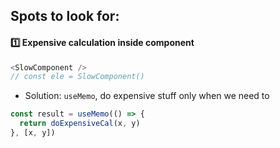 ## Spots to look for:
#### :one: Expensive calculation inside component
```js
<SlowComponent />
// const ele = SlowComponent()
```
- Solution: `useMemo`, do expensive stuff only when we need to
```js
const result = useMemo(() => {
  return doExpensiveCal(x, y)
}, [x, y])
```

